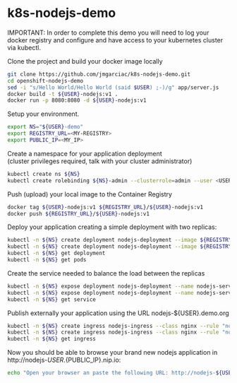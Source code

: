 # k8s-nodejs-demo

IMPORTANT: In order to complete this demo you will need to log your docker registry and configure and have access to your kubernetes cluster via kubectl.


Clone the project and build your docker image locally
```bash
git clone https://github.com/jmgarciac/k8s-nodejs-demo.git
cd openshift-nodejs-demo
sed -i "s/Hello World/Hello World (said $USER) ;-)/g" app/server.js
docker build -t ${USER}-nodejs:v1 .
docker run -p 8080:8080 -d ${USER}-nodejs:v1
```

Setup your environment.
``` bash
export NS="${USER}-demo"
export REGISTRY_URL=<MY-REGISTRY>
export PUBLIC_IP=<MY_IP>
```

Create a namespace for your application deployment  
(cluster privileges required, talk with your cluster administrator)  
``` bash
kubectl create ns ${NS}
kubectl create rolebinding ${NS}-admin --clusterrole=admin --user <USER>
```

Push (upload) your local image to the Container Registry  
``` bash
docker tag ${USER}-nodejs:v1 ${REGISTRY_URL}/${USER}-nodejs:v1
docker push ${REGISTRY_URL}/${USER}-nodejs:v1
```

Deploy your application creating a simple deployment with two replicas:
``` bash
kubectl -n ${NS} create deployment nodejs-deployment --image ${REGISTRY_URL}/${USER}-nodejs:v1 --port 8080 --replicas 2 --dry-run=client -o yaml
kubectl -n ${NS} create deployment nodejs-deployment --image ${REGISTRY_URL}/${USER}-nodejs:v1 --port 8080 --replicas 2
kubectl -n ${NS} get deployment
kubectl -n ${NS} get pods
```

Create the service needed to balance the load between the replicas
``` bash
kubectl -n ${NS} expose deployment nodejs-deployment --name nodejs-service --dry-run -o yaml
kubectl -n ${NS} expose deployment nodejs-deployment --name nodejs-service
kubectl -n ${NS} get service
``` 

Publish externally your application using the URL nodejs-${USER}.demo.org
``` bash
kubectl -n ${NS} create ingress nodejs-ingress --class nginx --rule "nodejs-${USER}.${PUBLIC_IP}.nip.io/*=nodejs-service:8080" --dry-run=client -o yaml
kubectl -n ${NS} create ingress nodejs-ingress --class nginx --rule "nodejs-${USER}.${PUBLIC_IP}.nip.io/*=nodejs-service:8080"
kubectl -n ${NS} get ingress
```

Now you should be able to browse your brand new nodejs application in http://nodejs-${USER}.${PUBLIC_IP}.nip.io:  
``` bash
echo "Open your browser an paste the following URL: http://nodejs-${USER}.${PUBLIC_IP}.nip.io"
```


